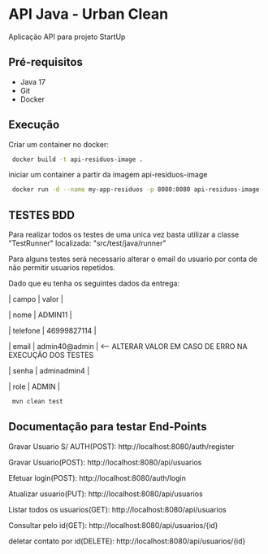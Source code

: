 # API Java - Urban Clean

Aplicação API para projeto StartUp 

## Pré-requisitos

- Java 17
- Git
- Docker

##  Execução



Criar um container no docker:
```sh
 docker build -t api-residuos-image .
```


iniciar um container a partir da imagem api-residuos-image 
```sh
 docker run -d --name my-app-residuos -p 8080:8080 api-residuos-image
```

## TESTES BDD
Para realizar todos os testes de uma unica vez basta utilizar a classe "TestRunner" localizada: "src/test/java/runner"

Para alguns testes será necessario alterar o email do usuario por conta de não permitir usuarios repetidos.

Dado que eu tenha os seguintes dados da entrega:

| campo     | valor         |

| nome      | ADMIN11        |

| telefone  | 46999827114   |

| email     | admin40@admin  |  <-- ALTERAR VALOR EM CASO DE ERRO NA EXECUÇÃO DOS TESTES

| senha     | adminadmin4   |

| role      | ADMIN         |

```sh
 mvn clean test
```




## Documentação para testar End-Points

Gravar Usuario  S/ AUTH(POST): 
http://localhost:8080/auth/register

Gravar Usuario(POST):
http://localhost:8080/api/usuarios

Efetuar login(POST):
http://localhost:8080/auth/login

Atualizar usuario(PUT):
http://localhost:8080/api/usuarios

Listar todos os usuarios(GET):
http://localhost:8080/api/usuarios

Consultar pelo id(GET):
http://localhost:8080/api/usuarios/{id}

deletar contato por id(DELETE):
http://localhost:8080/api/usuarios/{id}

